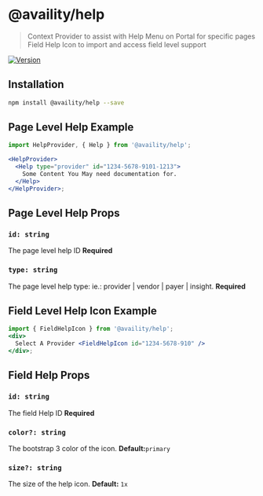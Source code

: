 # @availity/help

> Context Provider to assist with Help Menu on Portal for specific pages
> Field Help Icon to import and access field level support

[![Version](https://img.shields.io/npm/v/@availity/favorites.svg?style=for-the-badge)](https://www.npmjs.com/package/@availity/help)


## Installation

```bash
npm install @availity/help --save
```

## Page Level Help Example

```jsx viewCode=true
import HelpProvider, { Help } from '@availity/help';

<HelpProvider>
  <Help type="provider" id="1234-5678-9101-1213">
    Some Content You May need documentation for.
  </Help>
</HelpProvider>;
```
## Page Level Help Props

### `id: string`

The page level help ID **Required**

### `type: string`

The page level help type: ie.: provider | vendor | payer | insight. **Required**


## Field Level Help Icon Example

```jsx viewCode=true
import { FieldHelpIcon } from '@availity/help';
<div>
  Select A Provider <FieldHelpIcon id="1234-5678-910" />
</div>;
```

## Field Help Props

### `id: string`

The field Help ID **Required**

### `color?: string`

The bootstrap 3 color of the icon. **Default:**`primary`

### `size?: string`

The size of the help icon. **Default:** `1x`

